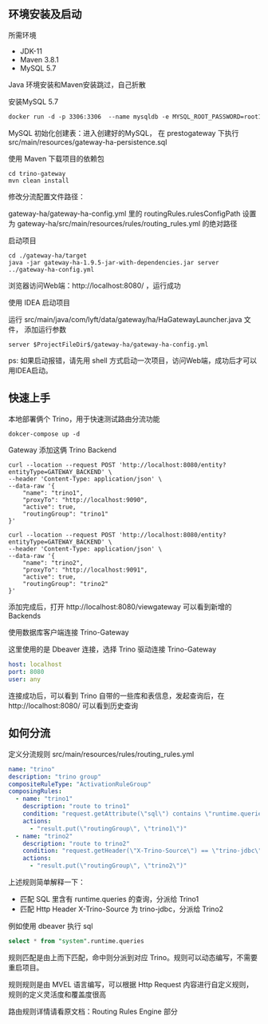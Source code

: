 
## 环境安装及启动
所需环境
- JDK-11
- Maven 3.8.1
- MySQL 5.7

Java 环境安装和Maven安装跳过，自己折散

安装MySQL 5.7
```dockerfile
docker run -d -p 3306:3306  --name mysqldb -e MYSQL_ROOT_PASSWORD=root123 -e MYSQL_DATABASE=prestogateway -d mysql:5.7
```

MySQL 初始化创建表：进入创建好的MySQL，
在 prestogateway 下执行 src/main/resources/gateway-ha-persistence.sql

使用 Maven 下载项目的依赖包
```mvn
cd trino-gateway
mvn clean install
```

修改分流配置文件路径：

gateway-ha/gateway-ha-config.yml 里的 routingRules.rulesConfigPath 设置为 gateway-ha/src/main/resources/rules/routing_rules.yml 的绝对路径

启动项目
```shell
cd ./gateway-ha/target
java -jar gateway-ha-1.9.5-jar-with-dependencies.jar server ../gateway-ha-config.yml
```
浏览器访问Web端：http://localhost:8080/ ，运行成功

使用 IDEA 启动项目

运行 src/main/java/com/lyft/data/gateway/ha/HaGatewayLauncher.java 文件，
添加运行参数
```text
server $ProjectFileDir$/gateway-ha/gateway-ha-config.yml
```
ps: 如果启动报错，请先用 shell 方式启动一次项目，访问Web端，成功后才可以用IDEA启动。

## 快速上手

本地部署俩个 Trino，用于快速测试路由分流功能

```dockerfile
dokcer-compose up -d
```

Gateway 添加这俩 Trino Backend
```curl
curl --location --request POST 'http://localhost:8080/entity?entityType=GATEWAY_BACKEND' \
--header 'Content-Type: application/json' \
--data-raw '{
    "name": "trino1",
    "proxyTo": "http://localhost:9090",
    "active": true,
    "routingGroup": "trino1"
}'

curl --location --request POST 'http://localhost:8080/entity?entityType=GATEWAY_BACKEND' \
--header 'Content-Type: application/json' \
--data-raw '{
    "name": "trino2",
    "proxyTo": "http://localhost:9091",
    "active": true,
    "routingGroup": "trino2"
}'
```

添加完成后，打开 http://localhost:8080/viewgateway 可以看到新增的 Backends

使用数据库客户端连接 Trino-Gateway 

这里使用的是 Dbeaver 连接，选择 Trino 驱动连接 Trino-Gateway
```yml
host: localhost
port: 8080
user: any
```

连接成功后，可以看到 Trino 自带的一些库和表信息，发起查询后，在 http://localhost:8080/ 可以看到历史查询

## 如何分流
定义分流规则  src/main/resources/rules/routing_rules.yml

```yaml
name: "trino"
description: "trino group"
compositeRuleType: "ActivationRuleGroup"
composingRules:
  - name: "trino1"
    description: "route to trino1"
    condition: "request.getAttribute(\"sql\") contains \"runtime.queries\""
    actions:
      - "result.put(\"routingGroup\", \"trino1\")"
  - name: "trino2"
    description: "route to trino2"
    condition: "request.getHeader(\"X-Trino-Source\") == \"trino-jdbc\""
    actions:
      - "result.put(\"routingGroup\", \"trino2\")"
```
上述规则简单解释一下：
- 匹配 SQL 里含有 runtime.queries 的查询，分派给 Trino1
- 匹配 Http Header X-Trino-Source 为 trino-jdbc，分派给 Trino2

例如使用 dbeaver 执行 sql
```sql
select * from "system".runtime.queries 
```

规则匹配是由上而下匹配，命中则分派到对应 Trino。规则可以动态编写，不需要重启项目。

规则规则是由 MVEL 语言编写，可以根据 Http Request 内容进行自定义规则，规则的定义灵活度和覆盖度很高

路由规则详情请看原文档：Routing Rules Engine 部分
